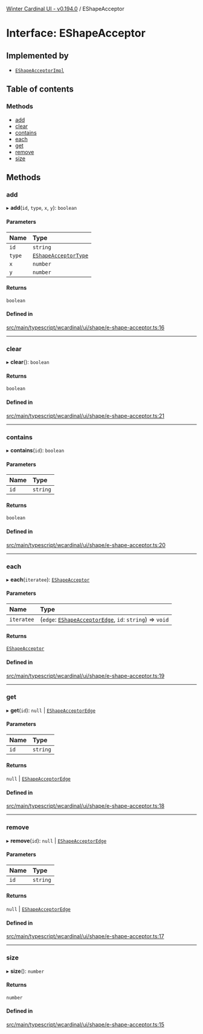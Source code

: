 [Winter Cardinal UI - v0.194.0](../index.md) / EShapeAcceptor

# Interface: EShapeAcceptor

## Implemented by

- [`EShapeAcceptorImpl`](../classes/EShapeAcceptorImpl.md)

## Table of contents

### Methods

- [add](EShapeAcceptor.md#add)
- [clear](EShapeAcceptor.md#clear)
- [contains](EShapeAcceptor.md#contains)
- [each](EShapeAcceptor.md#each)
- [get](EShapeAcceptor.md#get)
- [remove](EShapeAcceptor.md#remove)
- [size](EShapeAcceptor.md#size)

## Methods

### add

▸ **add**(`id`, `type`, `x`, `y`): `boolean`

#### Parameters

| Name | Type |
| :------ | :------ |
| `id` | `string` |
| `type` | [`EShapeAcceptorType`](../index.md#eshapeacceptortype) |
| `x` | `number` |
| `y` | `number` |

#### Returns

`boolean`

#### Defined in

[src/main/typescript/wcardinal/ui/shape/e-shape-acceptor.ts:16](https://github.com/winter-cardinal/winter-cardinal-ui/blob/v0.194.0/src/main/typescript/wcardinal/ui/shape/e-shape-acceptor.ts#L16)

___

### clear

▸ **clear**(): `boolean`

#### Returns

`boolean`

#### Defined in

[src/main/typescript/wcardinal/ui/shape/e-shape-acceptor.ts:21](https://github.com/winter-cardinal/winter-cardinal-ui/blob/v0.194.0/src/main/typescript/wcardinal/ui/shape/e-shape-acceptor.ts#L21)

___

### contains

▸ **contains**(`id`): `boolean`

#### Parameters

| Name | Type |
| :------ | :------ |
| `id` | `string` |

#### Returns

`boolean`

#### Defined in

[src/main/typescript/wcardinal/ui/shape/e-shape-acceptor.ts:20](https://github.com/winter-cardinal/winter-cardinal-ui/blob/v0.194.0/src/main/typescript/wcardinal/ui/shape/e-shape-acceptor.ts#L20)

___

### each

▸ **each**(`iteratee`): [`EShapeAcceptor`](EShapeAcceptor.md)

#### Parameters

| Name | Type |
| :------ | :------ |
| `iteratee` | (`edge`: [`EShapeAcceptorEdge`](EShapeAcceptorEdge.md), `id`: `string`) => `void` |

#### Returns

[`EShapeAcceptor`](EShapeAcceptor.md)

#### Defined in

[src/main/typescript/wcardinal/ui/shape/e-shape-acceptor.ts:19](https://github.com/winter-cardinal/winter-cardinal-ui/blob/v0.194.0/src/main/typescript/wcardinal/ui/shape/e-shape-acceptor.ts#L19)

___

### get

▸ **get**(`id`): ``null`` \| [`EShapeAcceptorEdge`](EShapeAcceptorEdge.md)

#### Parameters

| Name | Type |
| :------ | :------ |
| `id` | `string` |

#### Returns

``null`` \| [`EShapeAcceptorEdge`](EShapeAcceptorEdge.md)

#### Defined in

[src/main/typescript/wcardinal/ui/shape/e-shape-acceptor.ts:18](https://github.com/winter-cardinal/winter-cardinal-ui/blob/v0.194.0/src/main/typescript/wcardinal/ui/shape/e-shape-acceptor.ts#L18)

___

### remove

▸ **remove**(`id`): ``null`` \| [`EShapeAcceptorEdge`](EShapeAcceptorEdge.md)

#### Parameters

| Name | Type |
| :------ | :------ |
| `id` | `string` |

#### Returns

``null`` \| [`EShapeAcceptorEdge`](EShapeAcceptorEdge.md)

#### Defined in

[src/main/typescript/wcardinal/ui/shape/e-shape-acceptor.ts:17](https://github.com/winter-cardinal/winter-cardinal-ui/blob/v0.194.0/src/main/typescript/wcardinal/ui/shape/e-shape-acceptor.ts#L17)

___

### size

▸ **size**(): `number`

#### Returns

`number`

#### Defined in

[src/main/typescript/wcardinal/ui/shape/e-shape-acceptor.ts:15](https://github.com/winter-cardinal/winter-cardinal-ui/blob/v0.194.0/src/main/typescript/wcardinal/ui/shape/e-shape-acceptor.ts#L15)
